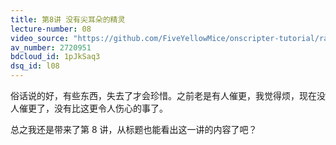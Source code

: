 ```yaml
---
title: 第8讲 没有尖耳朵的精灵
lecture-number: 08
video_source: "https://github.com/FiveYellowMice/onscripter-tutorial/raw/master/%E7%AC%AC8%E8%AE%B2%20%E6%B2%A1%E6%9C%89%E5%B0%96%E8%80%B3%E6%9C%B5%E7%9A%84%E7%B2%BE%E7%81%B5/sub.flv"
av_number: 2720951
bdcloud_id: 1pJkSaq3
dsq_id: l08
---
```


俗话说的好，有些东西，失去了才会珍惜。之前老是有人催更，我觉得烦，现在没人催更了，没有比这更令人伤心的事了。

总之我还是带来了第 8 讲，从标题也能看出这一讲的内容了吧？
